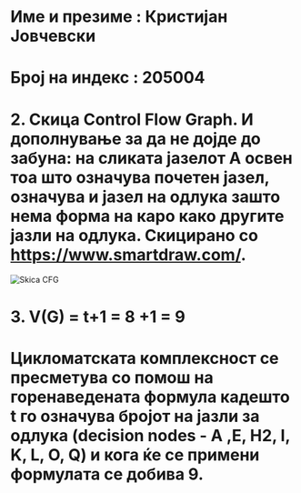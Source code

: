 # Име и презиме : Кристијан Јовчевски
# Број на индекс : 205004


# 2. Скица Control Flow Graph. И дополнување за да не дојде до забуна: на сликата јазелот A освен тоа што означува почетен јазел, означува и јазел на одлука зашто нема форма на каро како другите јазли на одлука. Скицирано со https://www.smartdraw.com/.

![Skica CFG](https://user-images.githubusercontent.com/96358073/171913648-3ca286a5-57aa-42b8-9640-672815934063.png)

# 3. V(G) = t+1 = 8 +1 = 9
# Цикломатската кoмплексност се пресметува со помош на горенаведената формула кадешто t го означува бројот на јазли за одлука (decision nodes - A ,E, H2, I, K, L, O, Q) и кога ќе се примени формулата се добива 9.
